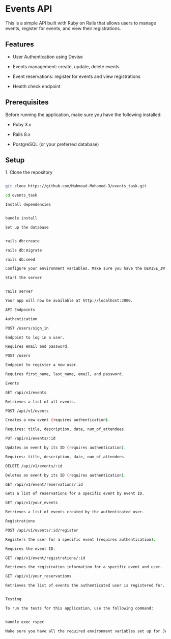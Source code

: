 # Events API

This is a simple API built with Ruby on Rails that allows users to manage events, register for events, and view their registrations.

## Features

- User Authentication using Devise

- Events management: create, update, delete events

- Event reservations: register for events and view registrations

- Health check endpoint

## Prerequisites

Before running the application, make sure you have the following installed:

- Ruby 3.x

- Rails 8.x

- PostgreSQL (or your preferred database)


## Setup

1\. Clone the repository

```bash

git clone https://github.com/Mahmoud-Mohamed-3/events_task.git

cd events_task

Install dependencies


bundle install

Set up the database


rails db:create

rails db:migrate

rails db:seed  

Configure your environment variables. Make sure you have the DEVISE_JWT_SECRET_KEY and other necessary credentials set up in your environment.

Start the server


rails server

Your app will now be available at http://localhost:3000.

API Endpoints

Authentication

POST /users/sign_in

Endpoint to log in a user.

Requires email and password.

POST /users

Endpoint to register a new user.

Requires first_name, last_name, email, and password.

Events

GET /api/v1/events

Retrieves a list of all events.

POST /api/v1/events

Creates a new event (requires authentication).

Requires: title, description, date, num_of_attendees.

PUT /api/v1/events/:id

Updates an event by its ID (requires authentication).

Requires: title, description, date, num_of_attendees.

DELETE /api/v1/events/:id

Deletes an event by its ID (requires authentication).

GET /api/v1/event/reservations/:id

Gets a list of reservations for a specific event by event ID.

GET /api/v1/your_events

Retrieves a list of events created by the authenticated user.

Registrations

POST /api/v1/events/:id/register

Registers the user for a specific event (requires authentication).

Requires the event ID.

GET /api/v1/event/registrations/:id

Retrieves the registration information for a specific event and user.

GET /api/v1/your_reservations

Retrieves the list of events the authenticated user is registered for.


Testing

To run the tests for this application, use the following command:


bundle exec rspec

Make sure you have all the required environment variables set up for JWT authentication.


